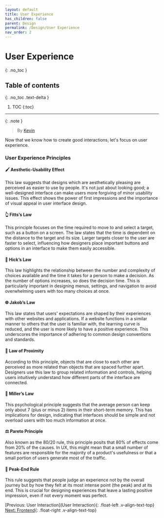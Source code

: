 ```yaml
---
layout: default
title: User Experience
has_children: false
parent: Design
permalink: /Design/User Experience
nav_order: 2
---
```


# User Experience
{: .no_toc }

## Table of contents
{: .no_toc .text-delta }

1. TOC
{:toc}

---
{: .note }
> By [Kevin](https://www.linkedin.com/in/kevin-shin-373183188/)

Now that we know how to create good interactions, let's focus on user experience.

### User Experience Principles
#### 🖌️ **Aesthetic-Usability Effect**
This law suggests that designs which are aesthetically pleasing are perceived as easier to use by people. It's not just about looking good; a well-designed interface can make users more forgiving of minor usability issues. This effect shows the power of first impressions and the importance of visual appeal in user interface design.

#### 👆 **Fitts’s Law**
This principle focuses on the time required to move to and select a target, such as a button on a screen. The law states that the time is dependent on the distance to the target and its size. Larger targets closer to the user are faster to select, influencing how designers place important buttons and options in an interface to make them easily accessible.

#### 🚦 **Hick’s Law**
This law highlights the relationship between the number and complexity of choices available and the time it takes for a person to make a decision. As the number of options increases, so does the decision time. This is particularly important in designing menus, settings, and navigation to avoid overwhelming users with too many choices at once.

#### 🌐 **Jakob’s Law**
This law states that users' expectations are shaped by their experiences with other websites and applications. If a website functions in a similar manner to others that the user is familiar with, the learning curve is reduced, and the user is more likely to have a positive experience. This underscores the importance of adhering to common design conventions and standards.

#### 🧲 **Law of Proximity**
According to this principle, objects that are close to each other are perceived as more related than objects that are spaced further apart. Designers use this law to group related information and controls, helping users intuitively understand how different parts of the interface are connected.

#### 🧮 **Miller’s Law**
This psychological principle suggests that the average person can keep only about 7 (plus or minus 2) items in their short-term memory. This has implications for design, indicating that interfaces should be simple and not overload users with too much information at once.

#### ⚖️ **Pareto Principle**
Also known as the 80/20 rule, this principle posits that 80% of effects come from 20% of the causes. In UX, this might mean that a small number of features are responsible for the majority of a product's usefulness or that a small portion of users generate most of the traffic.

#### 🎢 **Peak-End Rule** 
This rule suggests that people judge an experience not by the overall journey but by how they felt at its most intense point (the peak) and at its end. This is crucial for designing experiences that leave a lasting positive impression, even if not every moment was perfect.

[Previous: User Interaction](User Interaction){: .float-left .v-align-text-top}
[Next: Frontend](../Frontend){: .float-right .v-align-text-top}